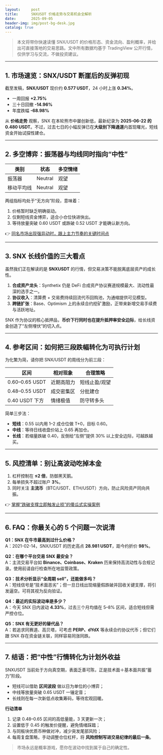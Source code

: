 ```yaml
---
layout:     post
title:      SNXUSDT 价格走势与交易机会全解析
date:       2025-09-05
header-img: img/post-bg-desk.jpg
catalog: true
---
```


> 本文将带你快速读懂 SNX/USDT 的价格形态、资金流向、盈利概率，并给出可直接落地的交易思路。文中所有数据均基于 TradingView 公开行情，仅供学习与交流，不做投资建议。

---

## 1. 市场速览：SNX/USDT 断崖后的反弹初现

截至发稿，**SNX/USDT** 现价约 **0.577 USDT**，24 小时上涨 **0.34%**。  
- 一周回报 **+2.75%**  
- 三十日回撤 **-14.96%**  
- 年度跌幅 **-68.98%**  

从 **价格走势** 观察，SNX 在本轮熊市中屡创新低，最新纪录为 **2025-06-22 的 0.480 USDT**。不过，过去七日的小幅反弹已在**大级别下降通道**内首现曙光，短线资金开始试探性建仓。

---

## 2. 多空博弈：振荡器与均线同时指向“中性”

| 类别      | 状态  | 多空情绪 |
|-----------|-------|-----------|
| 振荡器    | Neutral | 观望 |
| 移动平均线 | Neutral | 观望 |

两组指标均处于“无方向”阶段，意味着：
1. 价格暂时缺乏明确驱动。  
2. 仅剩短线资金博弈，适合小仓位快进快出。  
3. 等待放量突破 0.60 USDT 或跌破 0.52 USDT 才能确认新方向。

👉 [同名市场出现强异动时，跟上主力节奏的关键时间点](https://okxdog.com/)

---

## 3. SNX 长线价值的三大看点

虽然我们正在解读的是 **SNXUSDT** 的行情，但交易决策不能脱离底层资产的成长性。

1. **合成资产龙头**：Synthetix 仍是 DeFi 合成资产协议赛道规模最大、流动性最深的选手之一。  
2. **协议收入**：清算费 + 交易费持续回流代币回购池，为通缩提供可见模型。  
3. **跨链扩张**：Base、Optimism 上的永续合约挖矿激励，正带来新增交易手续费与活跃地址。

SNX 作为协议的核心抵押品，**币价下行同时也在提升抵押率安全边际**，给长线资金创造了“左侧埋伏”的切入点。

---

## 4. 参考区间：如何把三段跌幅转化为可执行计划

为化繁为简，请你把 SNX/USDT 的周线分为前三段：

| 区间 | 相对现象 | 合理策略 |
|------|----------|----------|
| 0.60–0.65 USDT | 近期高阻力 | 短线止盈/观望 |
| 0.48–0.55 USDT | 成交密集区 | 分批建仓 |
| 0.40 USDT 下方 | 情绪极值 | 防守转多头 |

简单三步法：
- **短线**：0.55 以内用 1–2 成仓位做 T+0，目标 0.60。  
- **中线**：等待日线收盘价站上 0.65 再加仓。  
- **长线**：若缩量跌破 0.40，反倒给“左侧”提供 30% 以上安全边际，可越跌越买。

---

## 5. 风控清单：别让高波动吃掉本金

1. 杠杆控制在 **≤2 倍**，防御黑天鹅。  
2. 每单损失不超过账户 **3%**。  
3. 同时关注 **主流币**（BTC/USDT、ETH/USDT）方向，防止风险资产同向共振。  

👉 [掌握“跌破支撑立即触发止损”的傻瓜式实操案例](https://okxdog.com/)

---

## 6. FAQ：你最关心的 5 个问题一次说清

**Q1：SNX 在牛市最高到过什么价格？**  
A：2021-02-14，SNX/USDT 的历史高点 **28.981 USDT**，距今约折价 **98%**。

**Q2：在哪个平台交易 SNX 最安全？**  
A：主流交易平台如 **Binance、Coinbase、Kraken** 历来保持高流动性与合规记录。使用前请自行检查所在地监管政策。

**Q3：技术分析显示“全周期 sell”，还能做多吗？**  
A：短线信号是“技术面恶劣”；但一旦日线出现缩量假跌破并回收关键支撑，将引发逼空。可将其视为反向验证。

**Q4：最近的实际波动率是多少？**  
A：今天 SNX 日内波动 **4.33%**，过去三个月均值在 5–8% 区间，适合短线但需严控仓位。

**Q5：SNX 有无更好的替代品？**  
A：若追求同赛道、高贝塔，可考虑 **PERP、dYdX** 等永续合约协议代币；但它们跟 SNX 存在资金链关联，同样容易同涨同跌。

---

## 7. 结语：把“中性”行情转化为计划外收益

SNXUSDT 当前处于方向真空期，表面乏善可陈，正是技术面＋基本面共振“蓄力”阶段。  
- 短线可以借助 **区间波段** 做以日为单位的小博弈；  
- 中线等放量突破 0.65 USDT 一锤定音；  
- 长线则在每一次新低点收集筹码，等待宏观回暖。

**行动清单**  
1. 记录 0.48–0.65 区间的高低量能，3 天更新一次；  
2. 设置低于 0.45 的触发价提醒，避免情绪踩踏；  
3. 与同板块优质币种做对冲，减少突发尾部风险；  
4. 每周复盘策略，手动调整仓位杠杆，将 **风险控制写进交易纪律的最后一条**。

> 市场永远是概率游戏，愿你在波动中找到属于自己的确定性。
